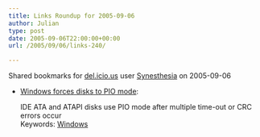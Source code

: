 ```yaml
---
title: Links Roundup for 2005-09-06
author: Julian
type: post
date: 2005-09-06T22:00:00+00:00
url: /2005/09/06/links-240/

---
```

Shared bookmarks for [del.icio.us][1] user  [Synesthesia][2] on 2005-09-06

  * [Windows forces disks to PIO mode][3]:
  
    IDE ATA and ATAPI disks use PIO mode after multiple time-out or CRC errors occur   
    Keywords: [Windows][4]

 [1]: http://del.icio.us/
 [2]: http://del.icio.us/synesthesia
 [3]: http://support.microsoft.com/default.aspx?scid=kb;en-us;817472 "http://support.microsoft.com/default.aspx?scid=kb;en-us;817472"
 [4]: http://del.icio.us/synesthesia/Windows